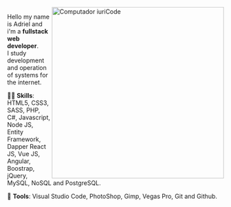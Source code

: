 <img src="https://raw.githubusercontent.com/MicaelliMedeiros/micaellimedeiros/master/image/computer-illustration.png" min-width="400px" max-width="400px" width="400px" align="right" alt="Computador iuriCode">

<p align="left"> 
  Hello my name is Adriel and i'm a <strong>fullstack web developer</strong>.<br>
  I study development and operation of systems for the internet.
</p>

<p align="left">
  💪🏼 <strong>Skills</strong>: HTML5, CSS3, SASS, PHP, C#, Javascript, Node JS, Entity Framework, Dapper React JS, Vue JS, Angular, Boostrap, jQuery, MySQL, NoSQL and PostgreSQL.
</p>

<p align="left">
  💼 <strong>Tools</strong>: Visual Studio Code, PhotoShop, Gimp, Vegas Pro, Git and Github.
</p>

